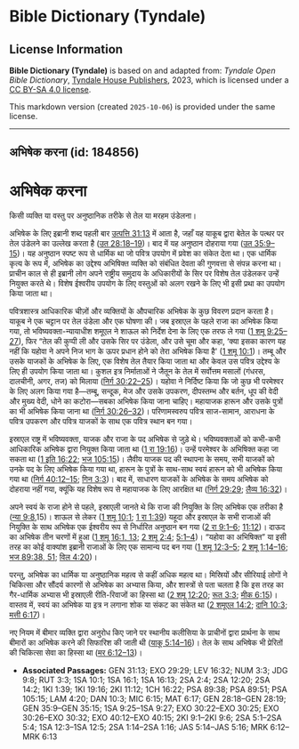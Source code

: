 # Bible Dictionary (Tyndale)

## License Information

**Bible Dictionary (Tyndale)** is based on and adapted from: _Tyndale Open Bible Dictionary_, [Tyndale House Publishers](https://tyndaleopenresources.com/), 2023, which is licensed under a [CC BY-SA 4.0 license](https://creativecommons.org/licenses/by-sa/4.0/legalcode.en).

This markdown version (created `2025-10-06`) is provided under the same license.



--------------------------------

## अभिषेक करना (id: 184856)

अभिषेक करना
===========

किसी व्यक्ति या वस्तु पर अनुष्ठानिक तरीके से तेल या मरहम उंडेलना।

अभिषेक के लिए इब्रानी शब्द पहली बार [उत्पत्ति 31:13](https://ref.ly/Gen31:13) में आता है, जहाँ यह याकूब द्वारा बेतेल के पत्थर पर तेल उंडेलने का उल्लेख करता है ([उत 28:18–19](https://ref.ly/Gen28:18-Gen28:19))। बाद में यह अनुष्ठान दोहराया गया ([उत 35:9–15](https://ref.ly/Gen35:9-Gen35:15))। यह अनुष्ठान स्पष्ट रूप से धार्मिक था जो पवित्र उपयोग में प्रवेश का संकेत देता था। एक धार्मिक कृत्य के रूप में, अभिषेक का उद्देश्य अभिषिक्त व्यक्ति को संबंधित देवता की गुणवत्ता से संपन्न करना था। प्राचीन काल से ही इब्रानी लोग अपने राष्ट्रीय समुदाय के अधिकारीयों के सिर पर विशेष तेल उंडेलकर उन्हें नियुक्त करते थे। विशेष ईश्वरीय उपयोग के लिए वस्तुओं को अलग रखने के लिए भी इसी प्रथा का उपयोग किया जाता था।

पवित्रशास्त्र आधिकारिक चीज़ों और व्यक्तियों के औपचारिक अभिषेक के कुछ विवरण प्रदान करता है। याकूब ने एक चट्टान पर तेल उंडेला और एक घोषणा की। जब इस्राएल के पहले राजा का अभिषेक किया गया, तो भविष्यवक्ता\-न्यायाधीश शमूएल ने शाऊल को निर्देश देना के लिए एक तरफ ले गया ([1 शमू 9:25–27](https://ref.ly/1Sam9:25-1Sam9:27)), फिर “तेल की कुप्पी ली और उसके सिर पर उंडेला, और उसे चूमा और कहा, ‘क्या इसका कारण यह नहीं कि यहोवा ने अपने निज भाग के ऊपर प्रधान होने को तेरा अभिषेक किया है' ([1 शमू 10:1](https://ref.ly/1Sam10:1))। तम्बू और उसके याजकों के अभिषेक के लिए, एक विशेष तेल तैयार किया जाता था और केवल उस पवित्र उद्देश्य के लिए ही उपयोग किया जाता था। कुशल इत्र निर्माताओं ने जैतून के तेल में सर्वोत्तम मसालों (गंधरस, दालचीनी, अगर, तज) को मिलाया ([निर्ग 30:22–25](https://ref.ly/Exod30:22-Exod30:25))। यहोवा ने निर्दिष्ट किया कि जो कुछ भी परमेश्वर के लिए अलग किया गया है—तम्बू, सन्दूक, मेज और उसके उपकरण, दीपस्तम्भ और बर्तन, धूप की वेदी और मुख्य वेदी, धोने का कटोरा—सबका अभिषेक किया जाना चाहिए। महायाजक हारून और उसके पुत्रों का भी अभिषेक किया जाना था ([निर्ग 30:26–32](https://ref.ly/Exod30:26-Exod30:32))। परिणामस्वरुप पवित्र साज\-सामान, आराधना के पवित्र उपकरण और पवित्र याजकों के साथ एक पवित्र स्थान बन गया।

इस्राएल राष्ट्र में भविष्यवक्ता, याजक और राजा के पद अभिषेक से जुड़े थे। भविष्यवक्ताओं को कभी\-कभी आधिकारिक अभिषेक द्वारा नियुक्त किया जाता था ([1 रा 19:16](https://ref.ly/1Kgs19:16))। उन्हें परमेश्वर के अभिषिक्त कहा जा सकता था ([1 इति 16:22](https://ref.ly/1Chr16:22); [भज 105:15](https://ref.ly/Ps105:15))। लैवीय याजक पद की स्थापना के समय, सभी याजकों को उनके पद के लिए अभिषेक किया गया था, हारून के पुत्रों के साथ\-साथ स्वयं हारून को भी अभिषेक किया गया था ([निर्ग 40:12–15](https://ref.ly/Exod40:12-Exod40:15); [गिन 3:3](https://ref.ly/Num3:3))। बाद में, साधारण याजकों के अभिषेक के समय अभिषेक को दोहराया नहीं गया, क्यूंकि यह विशेष रूप से महायाजक के लिए आरक्षित था ([निर्ग 29:29](https://ref.ly/Exod29:29); [लैव्य 16:32](https://ref.ly/Lev16:32))।

अपने स्वयं के राजा होने से पहले, इस्राएली जानते थे कि राजा की नियुक्ति के लिए अभिषेक एक तरीका है ([न्या 9:8](https://ref.ly/Judg9:8),15\)। शाऊल से लेकर ([1 शमू 10:1](https://ref.ly/1Sam10:1); [1 रा 1:39](https://ref.ly/1Kgs1:39)) यहूदा और इस्राएल के सभी राजाओं की नियुक्ति के साथ अभिषेक एक ईश्वरीय रूप से निर्धारित अनुष्ठान बन गया ([2 रा 9:1–6](https://ref.ly/2Kgs9:1-2Kgs9:6); [11:12](https://ref.ly/2Kgs11:12))। दाऊद का अभिषेक तीन चरणों में हुआ ([1 शमू 16:1, 13](https://ref.ly/1Sam16:1); [2 शमू 2:4](https://ref.ly/2Sam2:4); [5:1–4](https://ref.ly/2Sam5:1-2Sam5:4))। “यहोवा का अभिषिक्त” या इसी तरह का कोई वाक्यांश इब्रानी राजाओं के लिए एक सामान्य पद बन गया ([1 शमू 12:3–5](https://ref.ly/1Sam12:3-1Sam12:5); [2 शमू 1:14–16](https://ref.ly/2Sam1:14-2Sam1:16); [भज 89:38, 51](https://ref.ly/Ps89:38); [विल 4:20](https://ref.ly/Lam4:20))।

परन्तु, अभिषेक का धार्मिक या अनुष्ठानिक महत्व से कहीं अधिक महत्व था। मिस्रियों और सीरियाई लोगों ने चिकित्सा और सौंदर्य कारणों से अभिषेक का अभ्यास किया, और शास्त्रों से पता चलता है कि इस तरह का गैर\-धार्मिक अभ्यास भी इस्राएली रीति\-रिवाजों का हिस्सा था ([2 शमू 12:20](https://ref.ly/2Sam12:20); [रूत 3:3](https://ref.ly/Ruth3:3); [मीक 6:15](https://ref.ly/Mic6:15))। वास्तव में, स्वयं का अभिषेक या इत्र न लगाना शोक या संकट का संकेत था ([2 शमूएल 14:2](https://ref.ly/2Sam14:2); [दानि 10:3](https://ref.ly/Dan10:3); [मत्ती 6:17](https://ref.ly/Matt6:17))।

नए नियम में बीमार व्यक्ति द्वारा अनुरोध किए जाने पर स्थानीय कलीसिया के प्राचीनों द्वारा प्रार्थना के साथ बीमारों का अभिषेक करने की सिफारिश की जाती थी ([याकू 5:14–16](https://ref.ly/Jas5:14-Jas5:16))। तेल के साथ अभिषेक भी प्रेरितों की चिकित्सा सेवा का हिस्सा था ([मर 6:12–13](https://ref.ly/Mark6:12-Mark6:13))।

* **Associated Passages:** GEN 31:13; EXO 29:29; LEV 16:32; NUM 3:3; JDG 9:8; RUT 3:3; 1SA 10:1; 1SA 16:1; 1SA 16:13; 2SA 2:4; 2SA 12:20; 2SA 14:2; 1KI 1:39; 1KI 19:16; 2KI 11:12; 1CH 16:22; PSA 89:38; PSA 89:51; PSA 105:15; LAM 4:20; DAN 10:3; MIC 6:15; MAT 6:17; GEN 28:18–GEN 28:19; GEN 35:9–GEN 35:15; 1SA 9:25–1SA 9:27; EXO 30:22–EXO 30:25; EXO 30:26–EXO 30:32; EXO 40:12–EXO 40:15; 2KI 9:1–2KI 9:6; 2SA 5:1–2SA 5:4; 1SA 12:3–1SA 12:5; 2SA 1:14–2SA 1:16; JAS 5:14–JAS 5:16; MRK 6:12–MRK 6:13

